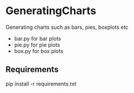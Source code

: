 # GeneratingCharts
Generating charts such as bars, pies, boxplots etc

- bar.py for bar plots
- pie.py for pie plots
- box.py for box plots

## Requirements

pip install -r requirements.txt
